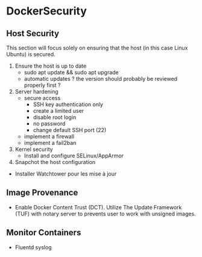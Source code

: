 # DockerSecurity
## Host Security
This section will focus solely on ensuring that the host (in this case Linux Ubuntu) is secured. 
1. Ensure the host is up to date
    * sudo apt update && sudo apt upgrade
    * automatic updates ? the version should probably be reviewed properly first ?
2. Server hardening
    * secure access
        - SSH key authentication only
        - create a limited user
        - disable root login
        - no password
        - change default SSH port (22)
    * implement a firewall
    * implement a fail2ban
3. Kernel security
    * Install and configure SELinux/AppArmor
4. Snapchot the host configuration
* Installer Watchtower pour les mise à jour
## Image Provenance
* Enable Docker Content Trust (DCT). Utilize The Update Framework (TUF) with notary server to prevents user to work with unsigned images.
## Monitor Containers
* Fluentd syslog
